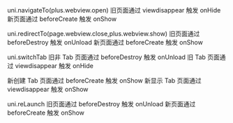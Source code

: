 uni.navigateTo(plus.webview.open)
旧页面通过 viewdisappear 触发 onHide
新页面通过 beforeCreate  触发 onShow

uni.redirectTo(page.webview.close,plus.webview.show)
旧页面通过 beforeDestroy 触发 onUnload
新页面通过 beforeCreate  触发 onShow

uni.switchTab
旧非 Tab 页面通过 beforeDestroy 触发 onUnload
旧 Tab 页面通过 viewdisappear 触发 onHide

新创建 Tab 页面通过 beforeCreate 触发 onShow
新显示 Tab 页面通过 viewdisappear 触发 onShow

uni.reLaunch
旧页面通过 beforeDestroy 触发 onUnload
新页面通过 beforeCreate  触发 onShow